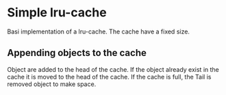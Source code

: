 # Simple lru-cache

Basi implementation of a lru-cache.
The cache have a fixed size. 

## Appending objects to the cache
Object are added to the head of the cache.
If the object already exist in the cache it is moved to the head of the cache.
If the cache is full, the Tail is removed object to make space.